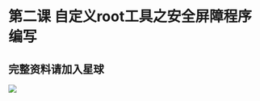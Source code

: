 # 第二课 自定义root工具之安全屏障程序编写
## 完整资料请加入星球
![](https://github.com/haidragon/study_frida/blob/master/image/1681580715267_.pic_hd.jpg)








